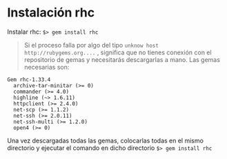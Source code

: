 # Instalación rhc

Instalar rhc: `$> gem install rhc`

> Si el proceso falla por algo del tipo `unknow host http://rubygems.org....` , significa que no tienes conexión con el repositorio 
  de gemas y necesitarás descargarlas a mano. Las gemas necesarias son:
```
Gem rhc-1.33.4
  archive-tar-minitar (>= 0)
  commander (>= 4.0)
  highline (~> 1.6.11)
  httpclient (>= 2.4.0)
  net-scp (>= 1.1.2)
  net-ssh (>= 2.0.11)
  net-ssh-multi (>= 1.2.0)
  open4 (>= 0)
```
Una vez descargadas todas las gemas, colocarlas todas en el mismo directorio y ejecutar el comando en dicho directorio `$> gem install rhc`